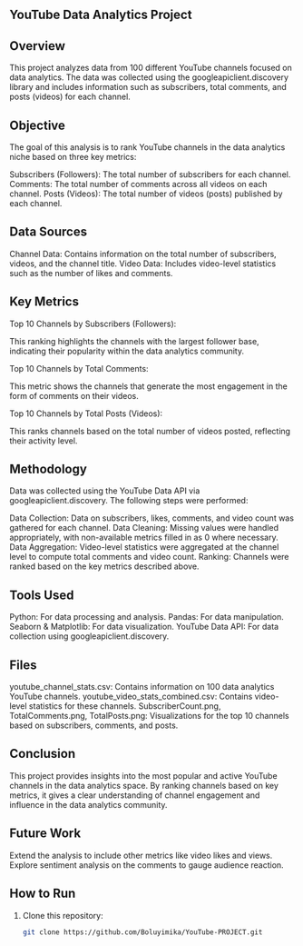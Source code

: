 ## YouTube Data Analytics Project
## Overview
This project analyzes data from 100 different YouTube channels focused on data analytics. The data was collected using the googleapiclient.discovery library and includes information such as subscribers, total comments, and posts (videos) for each channel.

## Objective
The goal of this analysis is to rank YouTube channels in the data analytics niche based on three key metrics:

Subscribers (Followers): The total number of subscribers for each channel.
Comments: The total number of comments across all videos on each channel.
Posts (Videos): The total number of videos (posts) published by each channel.
## Data Sources
Channel Data: Contains information on the total number of subscribers, videos, and the channel title.
Video Data: Includes video-level statistics such as the number of likes and comments.
## Key Metrics
Top 10 Channels by Subscribers (Followers):

This ranking highlights the channels with the largest follower base, indicating their popularity within the data analytics community.


Top 10 Channels by Total Comments:

This metric shows the channels that generate the most engagement in the form of comments on their videos.


Top 10 Channels by Total Posts (Videos):

This ranks channels based on the total number of videos posted, reflecting their activity level.


## Methodology
Data was collected using the YouTube Data API via googleapiclient.discovery. The following steps were performed:

Data Collection: Data on subscribers, likes, comments, and video count was gathered for each channel.
Data Cleaning: Missing values were handled appropriately, with non-available metrics filled in as 0 where necessary.
Data Aggregation: Video-level statistics were aggregated at the channel level to compute total comments and video count.
Ranking: Channels were ranked based on the key metrics described above.
## Tools Used
Python: For data processing and analysis.
Pandas: For data manipulation.
Seaborn & Matplotlib: For data visualization.
YouTube Data API: For data collection using googleapiclient.discovery.
## Files
youtube_channel_stats.csv: Contains information on 100 data analytics YouTube channels.
youtube_video_stats_combined.csv: Contains video-level statistics for these channels.
SubscriberCount.png, TotalComments.png, TotalPosts.png: Visualizations for the top 10 channels based on subscribers, comments, and posts.
## Conclusion
This project provides insights into the most popular and active YouTube channels in the data analytics space. By ranking channels based on key metrics, it gives a clear understanding of channel engagement and influence in the data analytics community.

## Future Work
Extend the analysis to include other metrics like video likes and views.
Explore sentiment analysis on the comments to gauge audience reaction.
## How to Run

1. Clone this repository:
   ```bash
   git clone https://github.com/Boluyimika/YouTube-PROJECT.git
